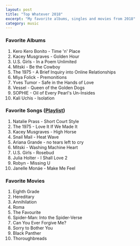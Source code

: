 ```yaml
---
layout: post
title: "Top Whatever 2018"
excerpt: "My favorite albums, singles and movies from 2018"
category: music
---
```


### Favorite Albums
1. Kero Kero Bonito - Time 'n' Place
1. Kacey Musgraves - Golden Hour
1. U.S. Girls - In a Poem Unlimited
1. Mitski - Be the Cowboy
1. The 1975 - A Brief Inquiry into Online Relationships
1. Miya Folick - Premonitions
1. Yves Tumor - Safe in the Hands of Love
1. Vessel - Queen of the Golden Dogs
1. SOPHIE - Oil of Every Pearl's Un-Insides
1. Kali Uchis - Isolation

### Favorite Songs (<a href="https://open.spotify.com/user/blrobin2/playlist/3p05o3CFnhr09OW3tHu20X" target="_blank" rel="noopener">Playlist</a>)
1. Natalie Prass - Short Court Style
1. The 1975 - Love It If We Made It
1. Kacey Musgraves - High Horse
1. Snail Mail - Heat Wave
1. Ariana Grande - no tears left to cry
1. Mitski - Washing Machine Heart
1. U.S. Girls - Rosebud
1. Julia Holter - I Shall Love 2
1. Robyn - Missing U
1. Janelle Monáe - Make Me Feel

### Favorite Movies
1. Eighth Grade
1. Hereditary
1. Annihilation
1. Roma
1. The Favourite
1. Spider-Man: Into the Spider-Verse
1. Can You Ever Forgive Me?
1. Sorry to Bother You
1. Black Panther
1. Thoroughbreads
